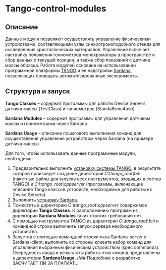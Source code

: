 # Tango-control-modules
## Описание
Данные модули позволяют осуществлять управление физическими устройствами, составляющими узлы синхротроноподобного стенда для исследования кристаллических материалов. Управление включает настройку положения гониометров монохроматора в пространстве и сбор данных о текущей позиции, а  также сбор показаний с датчика массы образца. Работа модулей основана на использовании программной платформы [TANGO](https://www.tango-controls.org/) и ее надстройки [Sardana](https://sardana-controls.org/), позволяющих проводить автоматизированные эксперименты.
## Структура и запуск
**Tango Classes** – содержит программы для работы Device Servers датчика массы (TestClass) и гониометров (Standa8smc4usb)

**Sardana Modules** – содержит программы для управления датчиком массы и гониометрами через Sardana

**Sardana Usage** – описание пошагового выполнения команд для осуществления управления устройством через Sardana (на примере датчика массы)

Для того, чтобы использовать данные программные модули, необходимо:
1. Предварительно выполнить [установку системы TANGO](https://tango-controls.readthedocs.io/en/latest/installation/tango-on-windows.html), в результате которой произойдет создание директорий *C:\tango_root\bin* (пакетные файлы для запуска всех инструментов, входящих в состав TANGO) и *C:\tango_root\cppserver* (программы, включающие описание Tango классов устройств, необходимые для работы их Device Servers).
2. Выполнить [установку Sardana](https://sardana-controls.org/users/getting_started/installing.html).
3. Поместить в директорию *C:\tango_root\cppserver* содержимое директории **Tango Classes**. К расположению программ из директории **Sardana Modules** таких строгих требований нет.
4. С помощью инструментов TANGO из директории *C:\tango_root\bin* и командной строки выполнить запуск сервера необходимого устройства.
5. Запустив с помощью командной строки окна Sardana-server и Sardana-client, выполнить со стороны клиента набор команд для управления выбранным физическим устройством (spec commands). Очередность ввода и результаты работы этих команд представлены в директории **Sardana Usage**. 
//## Подробнее о разработке ЗАСЧИТАЕТ ЛИ ЗА ПЛАГИАТ...
